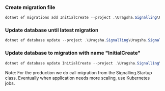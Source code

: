 ### Create migration file
```powershell
dotnet ef migrations add InitialCreate --project .\Uragsha.Signalling\Uragsha.Signalling.csproj
```

### Update database until latest migration
```powershell
dotnet ef database update --project .\Uragsha.Signalling\Uragsha.Signalling.csproj
```

### Update database to migration with name "InitialCreate"
```powershell
dotnet ef database update InitialCreate --project .\Uragsha.Signalling\Uragsha.Signalling.csproj
```

Note: For the production we do call migration from the Signalling.Startup class.
Eventually when application needs more scaling, use Kubernetes jobs.
